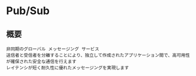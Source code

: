 # Pub/Sub

## 概要

```
非同期のグローバル メッセージング サービス
送信者と受信者を分離することにより、独立して作成されたアプリケーション間で、高可用性が確保された安全な通信を行えます
レイテンシが短く耐久性に優れたメッセージングを実現します
```
